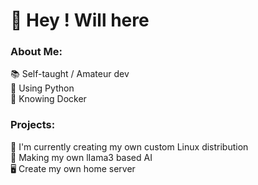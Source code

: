 # 🚀 Hey ! Will here
### About Me:
📚 Self-taught / Amateur dev<br>🐍 Using Python<br>🐋 Knowing Docker

### Projects:
💾 I'm currently creating my own custom Linux distribution<br>🧠 Making my own lIama3 based AI<br>🖥️ Create my own home server
